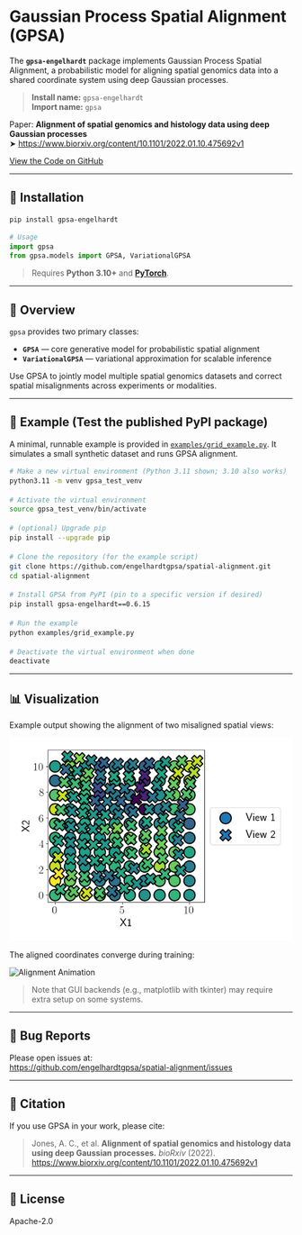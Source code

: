 # Gaussian Process Spatial Alignment (GPSA)

The **`gpsa-engelhardt`** package implements Gaussian Process Spatial Alignment, a probabilistic model for aligning spatial genomics data into a shared coordinate system using deep Gaussian processes.

> **Install name:** `gpsa-engelhardt`  
> **Import name:** `gpsa`

Paper: **Alignment of spatial genomics and histology data using deep Gaussian processes**  
➤️ https://www.biorxiv.org/content/10.1101/2022.01.10.475692v1

[View the Code on GitHub](https://github.com/engelhardtgpsa/spatial-alignment)

---

## 🚀 Installation

```bash
pip install gpsa-engelhardt
```

```python
# Usage
import gpsa
from gpsa.models import GPSA, VariationalGPSA
```

> Requires **Python 3.10+** and **[PyTorch](https://pytorch.org/)**.

---

## 🔬 Overview

`gpsa` provides two primary classes:

- **`GPSA`** — core generative model for probabilistic spatial alignment  
- **`VariationalGPSA`** — variational approximation for scalable inference

Use GPSA to jointly model multiple spatial genomics datasets and correct spatial misalignments across experiments or modalities.

---

## 🧪 Example (Test the published PyPI package)

A minimal, runnable example is provided in [`examples/grid_example.py`](examples/grid_example.py). It simulates a small synthetic dataset and runs GPSA alignment.

```bash
# Make a new virtual environment (Python 3.11 shown; 3.10 also works)
python3.11 -m venv gpsa_test_venv

# Activate the virtual environment
source gpsa_test_venv/bin/activate

# (optional) Upgrade pip
pip install --upgrade pip

# Clone the repository (for the example script)
git clone https://github.com/engelhardtgpsa/spatial-alignment.git
cd spatial-alignment

# Install GPSA from PyPI (pin to a specific version if desired)
pip install gpsa-engelhardt==0.6.15

# Run the example
python examples/grid_example.py

# Deactivate the virtual environment when done
deactivate
```

---

## 📊 Visualization

Example output showing the alignment of two misaligned spatial views:

![Synthetic Data Example](https://raw.githubusercontent.com/engelhardtgpsa/spatial-alignment/main/examples/synthetic_data_example.png)


The aligned coordinates converge during training:

![Alignment Animation](https://raw.githubusercontent.com/engelhardtgpsa/spatial-alignment/main/examples/alignment_animation.gif)

> Note that GUI backends (e.g., matplotlib with tkinter) may require extra setup on some systems.

---

## 🐞 Bug Reports

Please open issues at:  
https://github.com/engelhardtgpsa/spatial-alignment/issues

---

## 📔 Citation

If you use GPSA in your work, please cite:

> Jones, A. C., et al. **Alignment of spatial genomics and histology data using deep Gaussian processes.** *bioRxiv* (2022).  
> https://www.biorxiv.org/content/10.1101/2022.01.10.475692v1

---

## 📜 License

Apache-2.0
